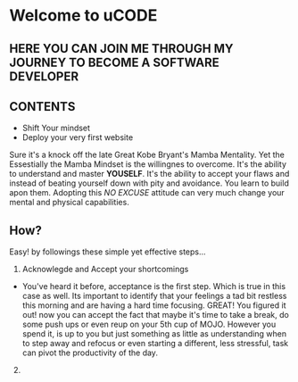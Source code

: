 # Welcome to uCODE
## HERE YOU CAN JOIN ME THROUGH MY JOURNEY TO BECOME A SOFTWARE DEVELOPER

## CONTENTS
- Shift Your mindset
- Deploy your very first website




Sure it's a knock off the late Great Kobe Bryant's Mamba Mentality. Yet the  Essestially the Mamba Mindset is the willingnes to overcome. It's the ability to understand and master 
 **YOUSELF**. It's the ability to accept your flaws and instead of beating yourself down with pity and avoidance. You learn to build apon them. Adopting this *NO EXCUSE* attitude can very much change your mental and physical capabilities.
 
 ## How?
 
 Easy! by followings these simple yet effective steps...
 
 1. Acknowlegde and Accept your shortcomings
 - You've heard it before, acceptance is the first step. Which is true in this case as well. Its important to identify that your feelings a tad bit restless this morning and are having a hard time focusing. GREAT! You figured it out! now you can accept the fact that maybe it's time to take a break, do some push ups or even reup on your 5th cup of MOJO. 
However you spend it, is up to you but just something as little as understanding when to step away and refocus or even starting a different, less stressful, task can pivot the productivity of the day.

2.
